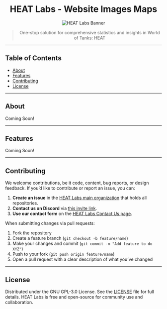 <div align="center">

# HEAT Labs - Website Images Maps

<img src="https://raw.githubusercontent.com/HEATLabs/Website-Images/refs/heads/main/social-share/HEATLabs.png" alt="HEAT Labs Banner"/>

> One-stop solution for comprehensive statistics and insights in World of Tanks: HEAT

</div>

---

##  Table of Contents

- [About](#about)  
- [Features](#features)
- [Contributing](#contributing)  
- [License](#license)  

---

##  About

Coming Soon!

---

##  Features

Coming Soon!

---

## Contributing

We welcome contributions, be it code, content, bug reports, or design feedback.
If you’d like to contribute or report an issue, you can:

1. **Create an issue** in the [HEAT Labs main organization](https://github.com/HEATLabs) that holds all repositories.
2. **Contact us on Discord** via [this invite link](https://thatsinewave.github.io/Discord-Redirect/).
3. **Use our contact form** on the [HEAT Labs Contact Us page](https://heatlabs.github.io/resources/contact-us.html).

When submitting changes via pull requests:

1. Fork the repository
2. Create a feature branch (`git checkout -b feature/name`)
3. Make your changes and commit (`git commit -m "Add feature to do XYZ"`)
4. Push to your fork (`git push origin feature/name`)
5. Open a pull request with a clear description of what you’ve changed

---

## License

Distributed under the GNU GPL-3.0 License. See the [LICENSE](LICENSE) file for full details. HEAT Labs is free and open-source for community use and collaboration.
